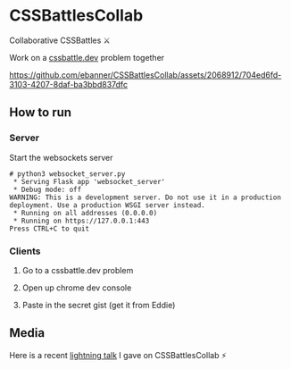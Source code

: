 # CSSBattlesCollab

Collaborative CSSBattles ⚔️

Work on a [cssbattle.dev](https://cssbattle.dev) problem together

https://github.com/ebanner/CSSBattlesCollab/assets/2068912/704ed6fd-3103-4207-8daf-ba3bbd837dfc

## How to run

### Server

Start the websockets server

```
# python3 websocket_server.py 
 * Serving Flask app 'websocket_server'
 * Debug mode: off
WARNING: This is a development server. Do not use it in a production deployment. Use a production WSGI server instead.
 * Running on all addresses (0.0.0.0)
 * Running on https://127.0.0.1:443
Press CTRL+C to quit
```

### Clients

1. Go to a cssbattle.dev problem

2. Open up chrome dev console

3. Paste in the secret gist (get it from Eddie)
   
## Media

Here is a recent [lightning talk](https://www.youtube.com/watch?v=pzLXQYZpOPU&t=2948s) I gave on CSSBattlesCollab ⚡️
